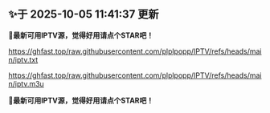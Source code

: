 ## ✨于 2025-10-05 11:41:37 更新
**🎉最新可用IPTV源，觉得好用请点个STAR吧！**

https://ghfast.top/raw.githubusercontent.com/plplpopp/IPTV/refs/heads/main/iptv.txt

https://ghfast.top/raw.githubusercontent.com/plplpopp/IPTV/refs/heads/main/iptv.m3u

**🎉最新可用IPTV源，觉得好用请点个STAR吧！**

